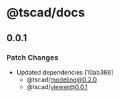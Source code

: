 # @tscad/docs

## 0.0.1

### Patch Changes

- Updated dependencies [10ab368]
  - @tscad/modeling@0.2.0
  - @tscad/viewer@0.0.1
